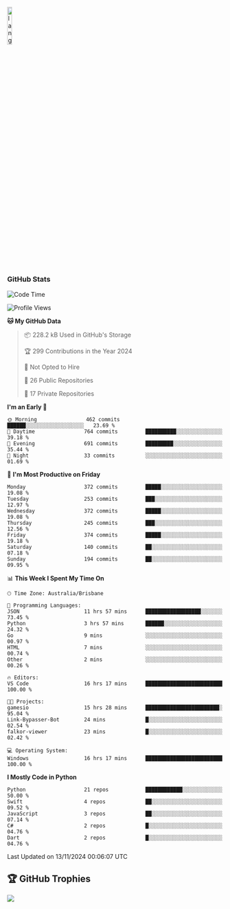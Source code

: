 <p align="left"><img width=15%" src="https://github.com/alansmathew/alansmathew/raw/master/lang.gif" alt="lang image here" /></p>

# <h3 align="left">GitHub Stats</h3>

<!--START_SECTION:waka-->
![Code Time](http://img.shields.io/badge/Code%20Time-521%20hrs%2049%20mins-blue)

![Profile Views](http://img.shields.io/badge/Profile%20Views-7-blue)

**🐱 My GitHub Data** 

> 📦 228.2 kB Used in GitHub's Storage 
 > 
> 🏆 299 Contributions in the Year 2024
 > 
> 🚫 Not Opted to Hire
 > 
> 📜 26 Public Repositories 
 > 
> 🔑 17 Private Repositories 
 > 
**I'm an Early 🐤** 

```text
🌞 Morning                462 commits         ██████░░░░░░░░░░░░░░░░░░░   23.69 % 
🌆 Daytime                764 commits         ██████████░░░░░░░░░░░░░░░   39.18 % 
🌃 Evening                691 commits         █████████░░░░░░░░░░░░░░░░   35.44 % 
🌙 Night                  33 commits          ░░░░░░░░░░░░░░░░░░░░░░░░░   01.69 % 
```
📅 **I'm Most Productive on Friday** 

```text
Monday                   372 commits         █████░░░░░░░░░░░░░░░░░░░░   19.08 % 
Tuesday                  253 commits         ███░░░░░░░░░░░░░░░░░░░░░░   12.97 % 
Wednesday                372 commits         █████░░░░░░░░░░░░░░░░░░░░   19.08 % 
Thursday                 245 commits         ███░░░░░░░░░░░░░░░░░░░░░░   12.56 % 
Friday                   374 commits         █████░░░░░░░░░░░░░░░░░░░░   19.18 % 
Saturday                 140 commits         ██░░░░░░░░░░░░░░░░░░░░░░░   07.18 % 
Sunday                   194 commits         ██░░░░░░░░░░░░░░░░░░░░░░░   09.95 % 
```


📊 **This Week I Spent My Time On** 

```text
🕑︎ Time Zone: Australia/Brisbane

💬 Programming Languages: 
JSON                     11 hrs 57 mins      ██████████████████░░░░░░░   73.45 % 
Python                   3 hrs 57 mins       ██████░░░░░░░░░░░░░░░░░░░   24.32 % 
Go                       9 mins              ░░░░░░░░░░░░░░░░░░░░░░░░░   00.97 % 
HTML                     7 mins              ░░░░░░░░░░░░░░░░░░░░░░░░░   00.74 % 
Other                    2 mins              ░░░░░░░░░░░░░░░░░░░░░░░░░   00.26 % 

🔥 Editors: 
VS Code                  16 hrs 17 mins      █████████████████████████   100.00 % 

🐱‍💻 Projects: 
gamesio                  15 hrs 28 mins      ████████████████████████░   95.04 % 
Link-Bypasser-Bot        24 mins             █░░░░░░░░░░░░░░░░░░░░░░░░   02.54 % 
falkor-viewer            23 mins             █░░░░░░░░░░░░░░░░░░░░░░░░   02.42 % 

💻 Operating System: 
Windows                  16 hrs 17 mins      █████████████████████████   100.00 % 
```

**I Mostly Code in Python** 

```text
Python                   21 repos            ████████████░░░░░░░░░░░░░   50.00 % 
Swift                    4 repos             ██░░░░░░░░░░░░░░░░░░░░░░░   09.52 % 
JavaScript               3 repos             ██░░░░░░░░░░░░░░░░░░░░░░░   07.14 % 
C#                       2 repos             █░░░░░░░░░░░░░░░░░░░░░░░░   04.76 % 
Dart                     2 repos             █░░░░░░░░░░░░░░░░░░░░░░░░   04.76 % 
```




 Last Updated on 13/11/2024 00:06:07 UTC
<!--END_SECTION:waka-->

## 🏆 GitHub Trophies

![](https://github-profile-trophy.vercel.app/?username=samh06&theme=discord&no-frame=true&no-bg=false&margin-w=4)
